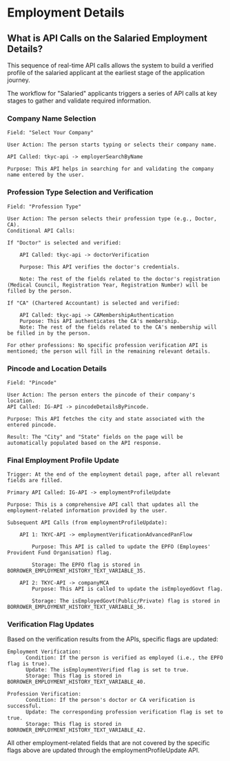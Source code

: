 # Employment Details

## What is API Calls on the Salaried Employment Details?

This sequence of real-time API calls allows the system to build a verified profile of the salaried applicant at the earliest stage of the application journey.

The workflow for "Salaried" applicants triggers a series of API calls at key stages to gather and validate required information.

### Company Name Selection

    Field: "Select Your Company"

    User Action: The person starts typing or selects their company name.

    API Called: tkyc-api -> employerSearchByName

    Purpose: This API helps in searching for and validating the company name entered by the user.

### Profession Type Selection and Verification

    Field: "Profession Type"

    User Action: The person selects their profession type (e.g., Doctor, CA).
    Conditional API Calls:

    If "Doctor" is selected and verified:

        API Called: tkyc-api -> doctorVerification

        Purpose: This API verifies the doctor's credentials.

        Note: The rest of the fields related to the doctor's registration (Medical Council, Registration Year, Registration Number) will be filled by the person.

    If "CA" (Chartered Accountant) is selected and verified:

        API Called: tkyc-api -> CAMembershipAuthentication
        Purpose: This API authenticates the CA's membership.
        Note: The rest of the fields related to the CA's membership will be filled in by the person.
        
    For other professions: No specific profession verification API is mentioned; the person will fill in the remaining relevant details.

### Pincode and Location Details

    Field: "Pincode"

    User Action: The person enters the pincode of their company's location.
    API Called: IG-API -> pincodeDetailsByPincode.

    Purpose: This API fetches the city and state associated with the entered pincode.

    Result: The "City" and "State" fields on the page will be automatically populated based on the API response.

### Final Employment Profile Update

    Trigger: At the end of the employment detail page, after all relevant fields are filled.

    Primary API Called: IG-API -> employmentProfileUpdate

    Purpose: This is a comprehensive API call that updates all the employment-related information provided by the user.

    Subsequent API Calls (from employmentProfileUpdate):

        API 1: TKYC-API -> employmentVerificationAdvancedPanFlow

            Purpose: This API is called to update the EPFO (Employees' Provident Fund Organisation) flag.

            Storage: The EPFO flag is stored in BORROWER_EMPLOYMENT_HISTORY_TEXT_VARIABLE_35.

        API 2: TKYC-API -> companyMCA
            Purpose: This API is called to update the isEmployedGovt flag.

            Storage: The isEmployedGovt(Public/Private) flag is stored in BORROWER_EMPLOYMENT_HISTORY_TEXT_VARIABLE_36.

### Verification Flag Updates

Based on the verification results from the APIs, specific flags are updated:

    Employment Verification:
          Condition: If the person is verified as employed (i.e., the EPFO flag is true).
          Update: The isEmploymentVerified flag is set to true.
          Storage: This flag is stored in BORROWER_EMPLOYMENT_HISTORY_TEXT_VARIABLE_40.

    Profession Verification:
          Condition: If the person's doctor or CA verification is successful.
          Update: The corresponding profession verification flag is set to true.
          Storage: This flag is stored in BORROWER_EMPLOYMENT_HISTORY_TEXT_VARIABLE_42.
          
All other employment-related fields that are not covered by the specific flags above are updated through the employmentProfileUpdate API.
